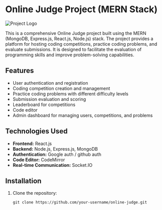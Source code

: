 # Online Judge Project (MERN Stack)

![Project Logo](/path/to/logo.png) 

This is a comprehensive Online Judge project built using the MERN (MongoDB, Express.js, React.js, Node.js) stack. The project provides a platform for hosting coding competitions, practice coding problems, and evaluate submissions. It is designed to facilitate the evaluation of programming skills and improve problem-solving capabilities.

## Features

- User authentication and registration
- Coding competition creation and management
- Practice coding problems with different difficulty levels
- Submission evaluation and scoring
- Leaderboard for competitions
- Code editor
- Admin dashboard for managing users, competitions, and problems

## Technologies Used

- **Frontend:** React.js
- **Backend:** Node.js, Express.js, MongoDB
- **Authentication:** Google auth / github auth
- **Code Editor:** CodeMirror
- **Real-time Communication:** Socket.IO

## Installation

1. Clone the repository:

   ```shell
   git clone https://github.com/your-username/online-judge.git
   ```


